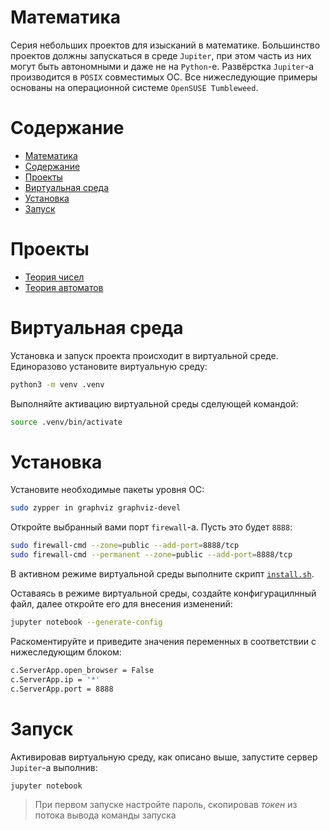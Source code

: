 # Математика

Серия небольших проектов для изысканий в математике. Большинство проектов
должны запускаться в среде `Jupiter`, при этом часть из них могут быть
автономными и даже не на `Python`-е. Развёрстка `Jupiter`-а производится в
`POSIX` совместимых ОС. Все нижеследующие примеры основаны на операционной
системе `OpenSUSE Tumbleweed`.

# Содержание

- [Математика](#математика)
- [Содержание](#содержание)
- [Проекты](#проекты)
- [Виртуальная среда](#виртуальная-среда)
- [Установка](#установка)
- [Запуск](#запуск)

# Проекты

- [Теория чисел](factorization/README.md)
- [Теория автоматов](automata/README.md)

# Виртуальная среда

Установка и запуск проекта происходит в виртуальной среде. Единоразово
установите виртуальную среду:

```sh
python3 -m venv .venv
```

Выполняйте активацию виртуальной среды сделующей командой:

```sh
source .venv/bin/activate
```

# Установка

Установите необходимые пакеты уровня ОС:

```sh
sudo zypper in graphviz graphviz-devel
```

Откройте выбранный вами порт `firewall`-а. Пусть это будет `8888`:

```sh
sudo firewall-cmd --zone=public --add-port=8888/tcp
sudo firewall-cmd --permanent --zone=public --add-port=8888/tcp
```

В активном режиме виртуальной среды выполните скрипт
[`install.sh`](install.sh).

Оставаясь в режиме виртуальной среды, создайте конфигурацилнный файл, далее
откройте его для внесения изменений:

```sh
jupyter notebook --generate-config
```

Раскоментируйте и приведите значения переменных в соответствии с
нижеследующим блоком:

```sh
c.ServerApp.open_browser = False
c.ServerApp.ip = '*'
c.ServerApp.port = 8888
```

# Запуск

Активировав виртуальную среду, как описано выше, запустите сервер `Jupiter`-а
выполнив:

```sh
jupyter notebook
```

> При первом запуске настройте пароль, скопировав *токен* из потока вывода
> команды запуска
